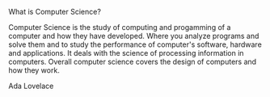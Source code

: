 What is Computer Science?                                                                                                      

Computer Science is the study of computing and progamming of a computer and how they have developed. Where you analyze programs and solve them and to study the performance of computer's software, hardware and applications. It deals with the science of processing information in computers. Overall computer science covers the design of computers and how they work.


Ada Lovelace
